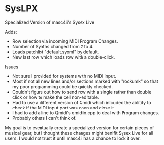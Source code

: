 # SysLPX
Specialized Version of masc4ii's Sysex Live


Adds:

   - Row selection via incoming MIDI Program Changes.
   - Number of Synths changed from 2 to 4.
   - Loads patchlist "default.syxml" by default.
   - New last row which loads row with a double-click.


Issues
  - Not sure I provided for systems with no MIDI input.
  - Most if not all new lines and/or sections marked with "rockumk" so that my poor programming could be quickly checked.
  - Couldn't figure out how to send row with a single rather than double click or how to make the cell non-editable.
  - Had to use a different version of Qmidi which inlcuded the ablitity to check if the MIDI input port was open and close it.
  - I had to add a line to Qmidi's qmidiin.cpp to deal with Program changes.
  - Probably others I can't think of.
  
  
My goal is to eventually create a specialized version for certain pieces of musical gear, but I thought these changes might benifit Sysex Live for all users. I would not trust it until masc4ii has a chance to look it over.


